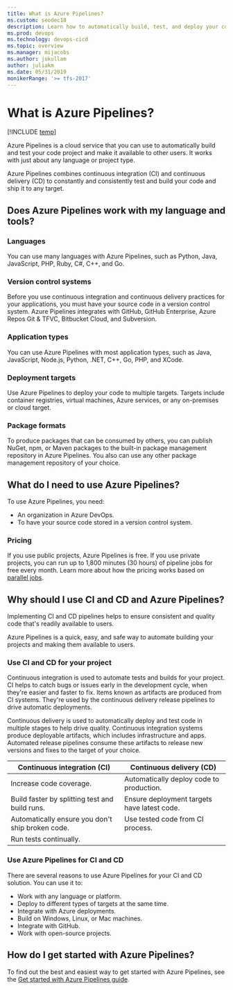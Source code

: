 ```yaml
---
title: What is Azure Pipelines?
ms.custom: seodec18
description: Learn how to automatically build, test, and deploy your code with Azure Pipelines
ms.prod: devops
ms.technology: devops-cicd
ms.topic: overview
ms.manager: mijacobs
ms.author: jukullam
author: juliakm
ms.date: 05/31/2019
monikerRange: '>= tfs-2017'
---
```


# What is Azure Pipelines?

[!INCLUDE [temp](../../includes/version-tfs-2017-through-vsts.md)]  

Azure Pipelines is a cloud service that you can use to automatically build and test your code project and make it available to other users. It works with just about any language or project type.

Azure Pipelines combines continuous integration (CI) and continuous delivery (CD) to constantly and consistently test and build your code and ship it to any target. 

## Does Azure Pipelines work with my language and tools?

### Languages

You can use many languages with Azure Pipelines, such as Python, Java, JavaScript, PHP, Ruby, C#, C++, and Go.

### Version control systems

Before you use continuous integration and continuous delivery practices for your applications, you must have your source code in a version control system. Azure Pipelines integrates with GitHub, GitHub Enterprise, Azure Repos Git & TFVC, Bitbucket Cloud, and Subversion.

### Application types

You can use Azure Pipelines with most application types, such as Java, JavaScript, Node.js, Python, .NET, C++, Go, PHP, and XCode.

### Deployment targets

Use Azure Pipelines to deploy your code to multiple targets. Targets include container registries, virtual machines, Azure services, or any on-premises or cloud target.

### Package formats

To produce packages that can be consumed by others, you can publish NuGet, npm, or Maven packages to the built-in package management repository in Azure Pipelines. You also can use any other package management repository of your choice.

## What do I need to use Azure Pipelines?

To use Azure Pipelines, you need:

* An organization in Azure DevOps.
* To have your source code stored in a version control system.

### Pricing

If you use public projects, Azure Pipelines is free.
If you use private projects, you can run up to 1,800 minutes (30 hours) of pipeline jobs for free every month.
Learn more about how the pricing works based on [parallel jobs](../licensing/concurrent-jobs.md).

## Why should I use CI and CD and Azure Pipelines?

Implementing CI and CD pipelines helps to ensure consistent and quality code that's readily available to users.

Azure Pipelines is a quick, easy, and safe way to automate building your projects and making them available to users.

### Use CI and CD for your project

Continuous integration is used to automate tests and builds for your project. CI helps to catch bugs or issues early in the development cycle, when they're easier and faster to fix. Items known as artifacts are produced from CI systems. They're used by the continuous delivery release pipelines to drive automatic deployments.

Continuous delivery is used to automatically deploy and test code in multiple stages to help drive quality. Continuous integration systems produce deployable artifacts, which includes infrastructure and apps. Automated release pipelines consume these artifacts to release new versions and fixes to the target of your choice.

| Continuous integration (CI)                         |  Continuous delivery (CD)                       |
| ----------------------------------------------------|-------------------------------------------------|
| Increase code coverage.                             | Automatically deploy code to production.        |
| Build faster by splitting test and build runs.      | Ensure deployment targets have latest code.     |
| Automatically ensure you don&#39;t ship broken code.| Use tested code from CI process.                |
| Run tests continually.                              |                                                 |


### Use Azure Pipelines for CI and CD

There are several reasons to use Azure Pipelines for your CI and CD solution. You can use it to:

* Work with any language or platform.
* Deploy to different types of targets at the same time.
* Integrate with Azure deployments.
* Build on Windows, Linux, or Mac machines.
* Integrate with GitHub.
* Work with open-source projects.

## How do I get started with Azure Pipelines?

To find out the best and easiest way to get started with Azure Pipelines, see the [Get started with Azure Pipelines guide](pipelines-get-started.md). 
